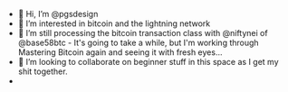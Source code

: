 - 👋 Hi, I’m @pgsdesign
- 👀 I’m interested in bitcoin and the lightning network
- 🌱 I’m still processing the bitcoin transaction class with @niftynei of @base58btc - It's going to take a while, but I'm working through Mastering Bitcoin again and seeing it with fresh eyes...
- 💞️ I’m looking to collaborate on beginner stuff in this space as I get my shit together.
- 

<!---
pgsdesign/pgsdesign is a ✨ special ✨ repository because its `README.md` (this file) appears on your GitHub profile.
You can click the Preview link to take a look at your changes.
--->
